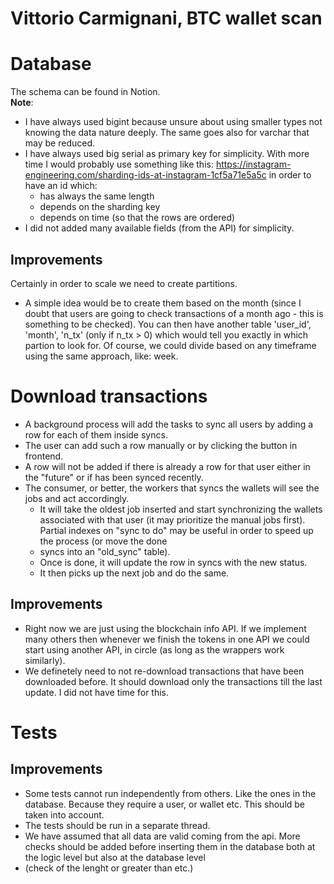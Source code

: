# Vittorio Carmignani, BTC wallet scan

# Database
The schema can be found in Notion.\
**Note**:
 - I have always used  bigint because unsure about using smaller types not knowing the data nature deeply. The same goes also for varchar that may be reduced.
 - I have always used big serial as primary key for simplicity. With more time I would probably use something like this: https://instagram-engineering.com/sharding-ids-at-instagram-1cf5a71e5a5c
 in order to have an id which:
   - has always the same length
   - depends on the sharding key
   - depends on time (so that the rows are ordered)
 - I did not added many available fields (from the API) for simplicity.

## Improvements
Certainly in order to scale we need to create partitions. 
 - A simple idea would be to create them based on the month (since I doubt that users are going to check transactions of a month ago - this 
is something to be checked). You can then have another table 'user_id', 'month', 'n_tx' (only if n_tx > 0) which would tell you exactly in which
partion to look for. 
Of course, we could divide based on any timeframe using the same approach, like: week.


# Download transactions
 - A background process will add the tasks to sync all users by adding a row for each of them inside syncs.
 - The user can add such a row manually or by clicking the button in frontend.
 - A row will not be added if there is already a row for that user either in the "future" or if has been synced recently.
 - The consumer, or better, the workers that syncs the wallets will see the jobs and act accordingly.
   -  It will take the oldest job inserted and start synchronizing the wallets associated with that user (it may prioritize 
 the manual jobs first). Partial indexes on "sync to do" may be useful in order to speed up the process (or move the done
   - syncs into an "old_sync" table).
   -  Once is done, it will update the row in syncs with the new status.
   -  It then picks up the next job and do the same.

## Improvements
- Right now we are just using the blockchain info API. If we implement many others then whenever we finish the tokens in 
one API we could start using another API, in circle (as long as the wrappers work similarly).
- We definetely need to not re-download transactions that have been downloaded before. 
It should download only the transactions till the last update. I did not have time for this.
   

# Tests
## Improvements
 - Some tests cannot run independently from others. Like the ones in the database. Because they
require a user, or wallet etc. This should be taken into account.
 - The tests should be run in a separate thread.
 - We have assumed that all data are valid coming from the api. More checks should be
added before inserting them in the database both at the logic level but also at the database level 
 - (check of the lenght or greater than etc.)
